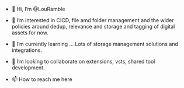 - 👋 Hi, I’m @LouRamble
- 👀 I’m interested in CICD, file amd folder management and the wider policies around dedup, relevance and storage and tagging of digital assets for now.

- 🌱 I’m currently learning ... Lots of storage management solutions and integrations.
- 💞️ I’m looking to collaborate on extensions, vsts, shared tool development.
- 📫 How to reach me here

<!---
LouRamble/LouRamble is a ✨ special ✨ repository because its `README.md` (this file) appears on your GitHub profile.
You can click the Preview link to take a look at your changes.
--->
